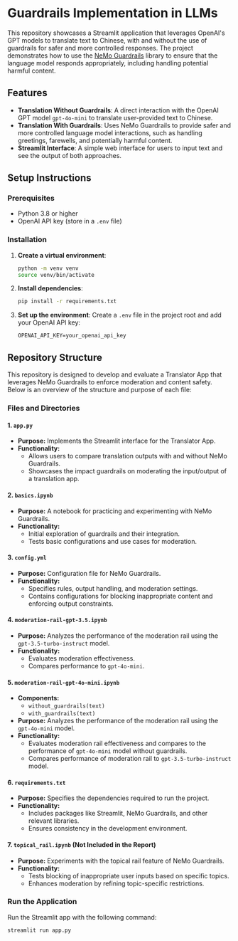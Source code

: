 # Guardrails Implementation in LLMs

This repository showcases a Streamlit application that leverages OpenAI's GPT models to translate text to Chinese, with and without the use of guardrails for safer and more controlled responses. The project demonstrates how to use the [NeMo Guardrails](https://github.com/NVIDIA/NeMo) library to ensure that the language model responds appropriately, including handling potential harmful content.

## Features

- **Translation Without Guardrails**: A direct interaction with the OpenAI GPT model `gpt-4o-mini` to translate user-provided text to Chinese.
- **Translation With Guardrails**: Uses NeMo Guardrails to provide safer and more controlled language model interactions, such as handling greetings, farewells, and potentially harmful content.
- **Streamlit Interface**: A simple web interface for users to input text and see the output of both approaches.


## Setup Instructions

### Prerequisites

- Python 3.8 or higher
- OpenAI API key (store in a `.env` file)

### Installation

1. **Create a virtual environment**:
    ```bash
    python -m venv venv
    source venv/bin/activate  
    ```

2. **Install dependencies**:
    ```bash
    pip install -r requirements.txt
    ```

3. **Set up the environment**:
    Create a `.env` file in the project root and add your OpenAI API key:
    ```env
    OPENAI_API_KEY=your_openai_api_key
    ```
## Repository Structure

This repository is designed to develop and evaluate a Translator App that leverages NeMo Guardrails to enforce moderation and content safety. Below is an overview of the structure and purpose of each file:

### **Files and Directories**

#### **1. `app.py`**
- **Purpose:** Implements the Streamlit interface for the Translator App.
- **Functionality:** 
  - Allows users to compare translation outputs with and without NeMo Guardrails.
  - Showcases the impact guardrails on moderating the input/output of a translation app.

#### **2. `basics.ipynb`**
- **Purpose:** A notebook for practicing and experimenting with NeMo Guardrails.
- **Functionality:** 
  - Initial exploration of guardrails and their integration.
  - Tests basic configurations and use cases for moderation.

#### **3. `config.yml`**
- **Purpose:** Configuration file for NeMo Guardrails.
- **Functionality:** 
  - Specifies rules, output handling, and moderation settings.
  - Contains configurations for blocking inappropriate content and enforcing output constraints.

#### **4. `moderation-rail-gpt-3.5.ipynb`**
- **Purpose:** Analyzes the performance of the moderation rail using the `gpt-3.5-turbo-instruct` model.
- **Functionality:**
  - Evaluates moderation effectiveness.
  - Compares performance to `gpt-4o-mini`.

#### **5. `moderation-rail-gpt-4o-mini.ipynb`**
- **Components:**
  - `without_guardrails(text)`
  - `with_guardrails(text)`
- **Purpose:** Analyzes the performance of the moderation rail using the `gpt-4o-mini` model.
- **Functionality:**
  - Evaluates moderation rail effectiveness and compares to the performance of `gpt-4o-mini` model without guardrails.
  - Compares performance of moderation rail to `gpt-3.5-turbo-instruct` model.

#### **6. `requirements.txt`**
- **Purpose:** Specifies the dependencies required to run the project.
- **Functionality:**
  - Includes packages like Streamlit, NeMo Guardrails, and other relevant libraries.
  - Ensures consistency in the development environment.

#### **7. `topical_rail.ipynb` (Not Included in the Report)**
- **Purpose:** Experiments with the topical rail feature of NeMo Guardrails.
- **Functionality:**
  - Tests blocking of inappropriate user inputs based on specific topics.
  - Enhances moderation by refining topic-specific restrictions.


### Run the Application

Run the Streamlit app with the following command:
```bash
streamlit run app.py

